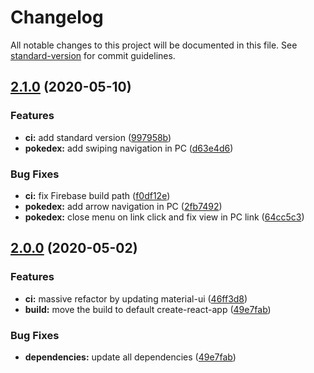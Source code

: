 # Changelog

All notable changes to this project will be documented in this file. See [standard-version](https://github.com/conventional-changelog/standard-version) for commit guidelines.

## [2.1.0](https://github.com/carab/Prof-Sylve/compare/v2.0.0...v2.1.0) (2020-05-10)


### Features

* **ci:** add standard version ([997958b](https://github.com/carab/Prof-Sylve/commit/997958bae6e69ce05f01dc21b3d8d4a430ef6811))
* **pokedex:** add swiping navigation in PC ([d63e4d6](https://github.com/carab/Prof-Sylve/commit/d63e4d61f682e66dafd9eee798c9e73bc4a4ddda))


### Bug Fixes

* **ci:** fix Firebase build path ([f0df12e](https://github.com/carab/Prof-Sylve/commit/f0df12e5fc834812f37d9e25c2fcae233ba1027b))
* **pokedex:** add arrow navigation in PC ([2fb7492](https://github.com/carab/Prof-Sylve/commit/2fb7492a00b63ed2d6acf853dd8c45fdb49859ba))
* **pokedex:** close menu on link click and fix view in PC link ([64cc5c3](https://github.com/carab/Prof-Sylve/commit/64cc5c39c097e43d645271c6bbd8b4603a398858))


## [2.0.0](https://github.com/carab/Prof-Sylve/compare/v1.3.0...v2.0.0) (2020-05-02)


### Features

* **ci:** massive refactor by updating material-ui ([46ff3d8](https://github.com/carab/Prof-Sylve/commit/46ff3d81beb80b4d504f3d602029528d2013bab7))
* **build:** move the build to default create-react-app ([49e7fab](https://github.com/carab/Prof-Sylve/commit/49e7fab635c7e76431a2fe26494cb1c6eab8e0f4))


### Bug Fixes

* **dependencies:** update all dependencies ([49e7fab](https://github.com/carab/Prof-Sylve/commit/49e7fab635c7e76431a2fe26494cb1c6eab8e0f4))
